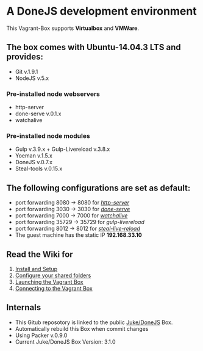 # A DoneJS development environment

This Vagrant-Box supports **Virtualbox** and **VMWare**.

## The box comes with Ubuntu-14.04.3 LTS and provides:
* Git v.1.9.1
* NodeJS v.5.x

### Pre-installed node webservers
* http-server
* done-serve v.0.1.x
* watchalive

### Pre-installed node modules
* Gulp v.3.9.x + Gulp-Livereload v.3.8.x
* Yoeman v.1.5.x
* DoneJS v.0.7.x
* Steal-tools v.0.15.x


## The following configurations are set as default:
* port forwarding 8080 -> 8080 for [*http-server*](https://www.npmjs.com/package/http-server)
* port forwarding 3030 -> 3030 for [*done-serve*](https://github.com/donejs/done-serve)
* port forwarding 7000 -> 7000 for [*watchalive*](https://github.com/whitecolor/watchalive)
* port forwarding 35729 -> 35729 for *gulp-livereload*
* port forwarding 8012 -> 8012 for [*steal-live-reload*](http://stealjs.com/docs/steal.live-reload.html)
* The guest machine has the static IP **192.168.33.10**


## Read the Wiki for
1. [Install and Setup](https://github.com/donejs/donejs-vagrant/wiki/1.-Install-and-Setup)
2. [Configure your shared folders](https://github.com/donejs/donejs-vagrant/wiki/2.-Configure-your-shared-folders)
3. [Launching the Vagrant Box](https://github.com/donejs/donejs-vagrant/wiki/3.-Launching-the-Vagrant-Box)
4. [Connecting to the Vagrant Box](https://github.com/donejs/donejs-vagrant/wiki/4.-Connecting-to-the-Vagrant-Box)


## Internals
* This Gitub reposotory is linked to the public [Juke/DoneJS](https://atlas.hashicorp.com/Juke/boxes/DoneJS) Box.
* Automatically rebuild this Box when commit changes
* Using Packer v.0.9.0
* Current Juke/DoneJS Box Version: 3.1.0